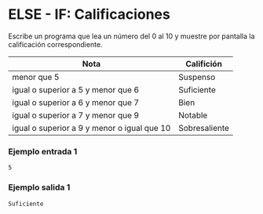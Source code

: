 # ELSE - IF: Calificaciones
Escribe un programa que lea un número del 0 al 10 y muestre por pantalla la calificación correspondiente.

|                    Nota                      |  Califición   |
|----------------------------------------------|-------------- |
| menor que 5                                  | Suspenso      |
| igual o superior a 5 y menor que 6           | Suficiente    |
| igual o superior a 6 y menor que 7           | Bien          |
| igual o superior a 7 y menor que 9           | Notable       |
| igual o superior a 9 y menor o igual que 10  | Sobresaliente |


### Ejemplo entrada 1
```
5
```

### Ejemplo salida 1

```
Suficiente
```
